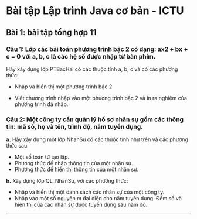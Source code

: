 # Bài tập Lập trình Java cơ bản - ICTU
## Bài 1: bài tập tổng hợp 11
### **Câu 1**: Lớp các bài toán phương trình bậc 2 có dạng: ax2 + bx + c = 0 với a, b, c là các hệ số được nhập từ bàn phím.
Hãy xây dựng lớp PTBacHai có các thuộc tính a, b, c và có các phương thức:

* Nhập và hiển thị một phương trình bậc 2

* Viết chương trình nhập vào một phương trình bậc 2 và in ra nghiệm của phương trình đã nhập.

### **Câu 2**: Một công ty cần quản lý hồ sơ nhân sự gồm các thông tin: mã số, họ và tên, trình độ, năm tuyển dụng.

  **a.** Hãy xây dựng một lớp NhanSu có các thuộc tính như trên và các phương thức sau:
     
* Một số toán tử tạo lập.
* Phương thức để nhập thông tin của một nhân sự.
* Phương thức để hiển thị thông tin của một nhân sự.

**b.** Xây dựng lớp QL_NhanSu, với các phương thức:
   
 * Nhập và hiển thị một danh sách các nhân sự của một công ty.
 * Nhập vào một số nguyên m đại diện cho năm tuyển dụng. Đếm số và hiện thị của các nhân sự được tuyển dụng sau năm đó.

 ***